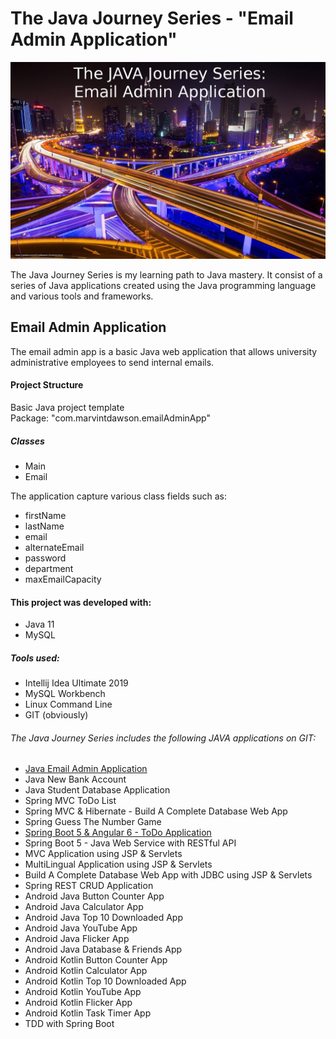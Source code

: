 # The Java Journey Series - "Email Admin Application"

![](src/resources/jjs_email_admin_application.jpg)

The Java Journey Series is my learning path to Java mastery.  It consist of a series of Java applications
created using the Java programming language and various tools and frameworks.

## Email Admin Application

The email admin app is a basic Java web application that allows university administrative employees to send internal emails.  

#### Project Structure
Basic Java project template\
Package: "com.marvintdawson.emailAdminApp"

##### Classes
* Main
* Email

The application capture various class fields such as:

* firstName
* lastName
* email
* alternateEmail
* password
* department
* maxEmailCapacity

#### This project was developed with: 

* Java 11
* MySQL 

##### Tools used:

* Intellij Idea Ultimate 2019
* MySQL Workbench
* Linux Command Line
* GIT (obviously)

######  The Java Journey Series includes the following JAVA applications on GIT:
* <a href="https://github.com/marvtdawson/emailAdminApp">Java Email Admin Application</a>
* Java New Bank Account
* Java Student Database Application
* Spring MVC ToDo List
* Spring MVC & Hibernate - Build A Complete Database Web App
* Spring Guess The Number Game 
* <a href="https://github.com/marvtdawson/angular-springboot-todo">Spring Boot 5 & Angular 6 - ToDo Application</a> 
* Spring Boot 5 - Java Web Service with RESTful API
* MVC Application using JSP & Servlets
* MultiLingual Application using JSP & Servlets
* Build A Complete Database Web App with JDBC using JSP & Servlets
* Spring REST CRUD Application
* Android Java Button Counter App
* Android Java Calculator App
* Android Java Top 10 Downloaded App
* Android Java YouTube App
* Android Java Flicker App
* Android Java Database & Friends App
* Android Kotlin Button Counter App
* Android Kotlin Calculator App
* Android Kotlin Top 10 Downloaded App
* Android Kotlin YouTube App
* Android Kotlin Flicker App
* Android Kotlin Task Timer App
* TDD with Spring Boot 



